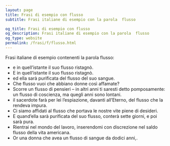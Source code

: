 ```yaml
---
layout: page
title: Frasi di esempio con flusso 
subtitle: Frasi italiane di esempio con la parola  flusso

og_title: Frasi di esempio con flusso 
og_description: Frasi italiane di esempio con la parola  flusso
og_type: website
permalink: /frasi/f/flusso.html
---
```


Frasi italiane di esempio contenenti la parola flusso:


- e in quell’istante il suo flusso ristagnò.
- E in quell’istante il suo flusso ristagnò.
- ed ella sarà purificata del flusso del suo sangue.
- Che flusso vuoi che abbiano donne così affamate?
- Scorre un flusso di pensieri – in altri anni ti saresti detto pomposamente: un flusso di coscienza, ma quegli anni sono lontani.
- il sacerdote farà per lei l’espiazione, davanti all’Eterno, del flusso che la rendeva impura.
- Ci siamo affidati al flusso che portava le nostre vite piene di desideri.
- E quand’ella sarà purificata del suo flusso, conterà sette giorni, e poi sarà pura.
- Rientrai nel mondo del lavoro, inserendomi con discrezione nel saldo flusso della vita americana.
- Or una donna che avea un flusso di sangue da dodici anni,.
